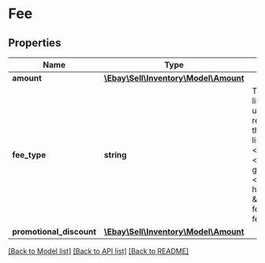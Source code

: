 # Fee

## Properties
Name | Type | Description | Notes
------------ | ------------- | ------------- | -------------
**amount** | [**\Ebay\Sell\Inventory\Model\Amount**](Amount.md) |  | [optional] 
**fee_type** | **string** | The value returned in this field indicates the type of listing fee that the seller may incur if one or more unpublished offers (offers are specified in the call request) are published on the marketplace specified in the &lt;strong&gt;marketplaceId&lt;/strong&gt; field. Applicable listing fees will often include things such as &lt;code&gt;InsertionFee&lt;/code&gt; or &lt;code&gt;SubtitleFee&lt;/code&gt;, but many fee types will get returned even when they are &lt;code&gt;0.0&lt;/code&gt;.&lt;br&gt;&lt;br&gt;See the &lt;a href&#x3D;\&quot;https://pages.ebay.com/help/sell/fees.html \&quot; target&#x3D;\&quot;_blank\&quot;&gt;Standard selling fees&lt;/a&gt; help page for more information on listing fees. | [optional] 
**promotional_discount** | [**\Ebay\Sell\Inventory\Model\Amount**](Amount.md) |  | [optional] 

[[Back to Model list]](../../README.md#documentation-for-models) [[Back to API list]](../../README.md#documentation-for-api-endpoints) [[Back to README]](../../README.md)


